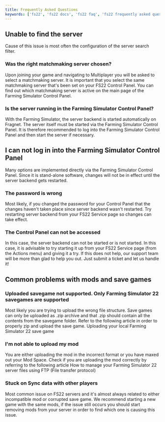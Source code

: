 ```yaml
---
title: Frequently Asked Questions
keywords: ['fs22', 'fs22 docs', 'fs22 faq', 'fs22 frequently asked questions']
---
```


Unable to find the server
-------------------------

Cause of this issue is most often the configuration of the server search filter.

### Was the right matchmaking server chosen?  

Upon joining your game and navigating to Multiplayer you will be asked to select a matchmaking server. It is important that you select the same matchmaking server that's been set on your FS22 Control Panel. You can find out which matchmaking server is active on the main page of the Farming Simulator Control Panel.

### Is the server running in the Farming Simulator Control Panel?

With the Farming Simulator, the server backend is started automatically on Fragnet. The server itself must be started via the Farming Simulator Control Panel. It is therefore recommended to log into the Farming Simulator Control Panel and then start the server if necessary.

I can not log in into the Farming Simulator Control Panel
---------------------------------------------------------

Many options are implemented directly via the Farming Simulator Control Panel. Since it is stand-alone software, changes will not be in effect until the server backend gets restarted.

### The password is wrong

Most likely, if you changed the password for your Control Panel that the changes haven't taken place since server backend wasn't restarted. Try restarting server backend from your FS22 Service page so changes can take effect.

### The Control Panel can not be accessed

In this case, the server backend can not be started or is not started. In this case, it is advisable to try starting it up from your FS22 Service page (from the Actions menu) and giving it a try. If this does not help, our support team will be more than glad to help you out. Just submit a ticket and let us handle it!

Common problems with mods and save games
----------------------------------------

### Uploaded savegame not supported. Only Farming Simulator 22 savegames are supported

Most likely you are trying to upload the wrong file structure. Save games can only be uploaded as .zip archive and that .zip should contain all the contents from the savegame folder. Refer to the following article in order to properly zip and upload the save game. Uploading your local Farming Simulator 22 save game

### I'm not able to upload my mod

You are either uploading the mod in the incorrect format or you have maxed out your Mod Space. Check if you are uploading the mod correctly by referring to the following article How to manage your Farming Simulator 22 server files using FTP (File transfer protocol)

### Stuck on Sync data with other players

Most common issue on FS22 servers and it's almost always related to either incompatible mod or corrupted save game. We recommend starting a new game with the same mods, if the issue still occurs you should start removing mods from your server in order to find which one is causing this issue.